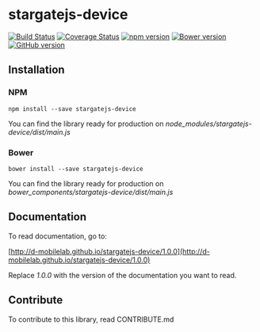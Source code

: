 # stargatejs-device

[![Build Status](https://travis-ci.org/D-Mobilelab/stargatejs-device.svg?branch=master&v=2)](https://travis-ci.org/D-Mobilelab/stargatejs-device)
[![Coverage Status](https://coveralls.io/repos/github/D-Mobilelab/stargatejs-device/badge.svg?branch=master&v=1)](https://coveralls.io/github/D-Mobilelab/stargatejs-device?branch=master)
[![npm version](https://badge.fury.io/js/stargatejs-device.svg)](https://badge.fury.io/js/stargatejs-device)
[![Bower version](https://badge.fury.io/bo/stargatejs-device.svg)](https://badge.fury.io/bo/stargatejs-device)
[![GitHub version](https://badge.fury.io/gh/D-Mobilelab%2Fstargatejs-device.svg)](https://badge.fury.io/gh/D-Mobilelab%2Fstargatejs-device)

## Installation

### NPM

```
npm install --save stargatejs-device
```
You can find the library ready for production on <i>node_modules/stargatejs-device/dist/main.js</i>

### Bower

```
bower install --save stargatejs-device
```
You can find the library ready for production on <i>bower_components/stargatejs-device/dist/main.js</i>


## Documentation

To read documentation, go to: 

[http://d-mobilelab.github.io/stargatejs-device/1.0.0](http://d-mobilelab.github.io/stargatejs-device/1.0.0)

Replace <i>1.0.0</i> with the version of the documentation you want to read.

## Contribute

To contribute to this library, read CONTRIBUTE.md